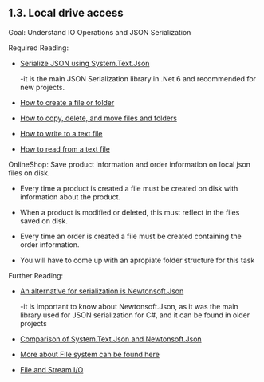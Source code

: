 ## 1.3. Local drive access 

Goal: Understand IO Operations and JSON Serialization 

Required Reading:

 - [Serialize JSON using System.Text.Json](https://learn.microsoft.com/en-us/dotnet/standard/serialization/system-text-json/how-to?pivots=dotnet-7-0)
  
	-it is the main JSON Serialization library in .Net 6 and recommended for new projects.
 - [How to create a file or folder](https://docs.microsoft.com/en-us/dotnet/csharp/programming-guide/file-system/how-to-create-a-file-or-folder)
 - [How to copy, delete, and move files and folders](https://docs.microsoft.com/en-us/dotnet/csharp/programming-guide/file-system/how-to-copy-delete-and-move-files-and-folders)
 - [How to write to a text file](https://docs.microsoft.com/en-us/dotnet/csharp/programming-guide/file-system/how-to-write-to-a-text-file)
 - [How to read from a text file](https://docs.microsoft.com/en-us/dotnet/csharp/programming-guide/file-system/how-to-read-from-a-text-file)


OnlineShop: Save product information and order information on local json files on disk.

  - Every time a product is created a file must be created on disk with information about the product. 

  - When a product is modified or deleted, this must reflect in the files saved on disk.

  - Every time an order is created a file must be created containing the order information.
  
  - You will have to come up with an apropiate folder structure for this task

Further Reading:
 - [An alternative for serialization is Newtonsoft.Json](https://www.youtube.com/watch?v=hLYHE1kIOpo)

	-it is important to know about Newtonsoft.Json, as it was the main library used for JSON serialization for C#, and it can be found in older projects
 - [Comparison of System.Text.Json and Newtonsoft.Json](https://inspiration.nlogic.ca/en/a-comparison-of-newtonsoft.json-and-system.text.json)
 - [More about File system can be found here](https://docs.microsoft.com/en-us/dotnet/csharp/programming-guide/file-system/)
 - [File and Stream I/O](https://docs.microsoft.com/en-us/dotnet/standard/io/)